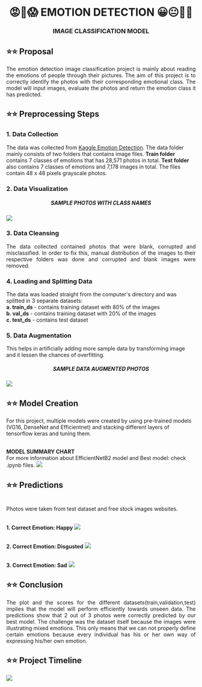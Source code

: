 <h1 align="center"> 😡🤮😱 EMOTION DETECTION 😀😐🙁🤯</h1> 
<h3 align="center">IMAGE CLASSIFICATION MODEL</h3> 


## ⭐⭐ Proposal

<p style='text-align: justify;'>The emotion detection image classification project is mainly about reading the emotions of people through their pictures. The aim of this project is to correctly identify the photos with their corresponding emotional class. The model will input images, evaluate the photos and return the emotion class it has predicted.</p>


## ⭐⭐ Preprocessing Steps

### 1. Data Collection
The data was collected from [Kaggle Emotion Detection](https://www.kaggle.com/datasets/ananthu017/emotion-detection-fer?select=train). The data folder mainly consists of two folders that contains image files. **Train folder** contains 7 classes of emotions that has 28,571 photos in total. **Test folder** also contains 7 classes of emotions and 7,178 images in total. The files contain 48 x 48 pixels grayscale photos.

### 2. Data Visualization
<h5 align="center">SAMPLE PHOTOS WITH CLASS NAMES</h5> 

<img src="./assets/data_viz.png" style="max-width: 540px"/>


### 3. Data Cleansing
<p style='text-align: justify;'>The data collected contained photos that were blank, corrupted and misclassified. In order to fix this, manual distribution of the images to their respective folders was done and corrupted and blank images were removed.</p>

### 4. Loading and Splitting Data
The data was loaded straight from the computer's directory and was splitted in 3 separate datasets:
        **<br>a. train_ds** - contains training dataset with 80% of the images
        **<br>b. val_ds** - contains training dataset with 20% of the images
        **<br>c. test_ds** - contains test dataset
        
### 5. Data Augmentation
This helps in artificially adding more sample data by transforming image and it lessen the chances of overfitting. 
<h5 align="center">SAMPLE DATA AUGMENTED PHOTOS</h5>
<img src="./assets/aug.png" style="max-width: 360px"/>

## ⭐⭐ Model Creation
For this project, multiple models were created by using pre-trained models (VG16, DenseNet and Efficientnet) and stacking different layers of tensorflow keras and tuning them. 

<br>**MODEL SUMMARY CHART**
<br>For more information about EfficientNetB2 model and Best model: check .ipynb files.
<img src="./assets/model_summary2.png" style="max-width: 480px"/>


## ⭐⭐ Predictions
<br>Photos were taken from test dataset and free stock images websites.

<br>**1. Correct Emotion: Happy**
<img src="./assets/happy.png" style="max-width: 540px"/>

<br>**2. Correct Emotion: Disgusted**
<img src="./assets/disgusted.png" style="max-width: 540px"/>

<br>**3. Correct Emotion: Sad**
<img src="./assets/sad_girl.png" style="max-width: 540px"/>


## ⭐⭐ Conclusion
<p style='text-align: justify;'>The plot and the scores for the different datasets(train,validation,test) implies that the model will perform efficiently towards unseen data. The predictions show that 2 out of 3 photos were correctly predicted by our best model. The challenge was the dataset itself because the images were illustrating mixed emotions. This only means that we can not properly define certain emotions because every individual has his or her own way of expressing his/her own emotion. </p>


## ⭐⭐ Project Timeline

<img src="./assets/timeline.png" style="max-width: 360px"/>


